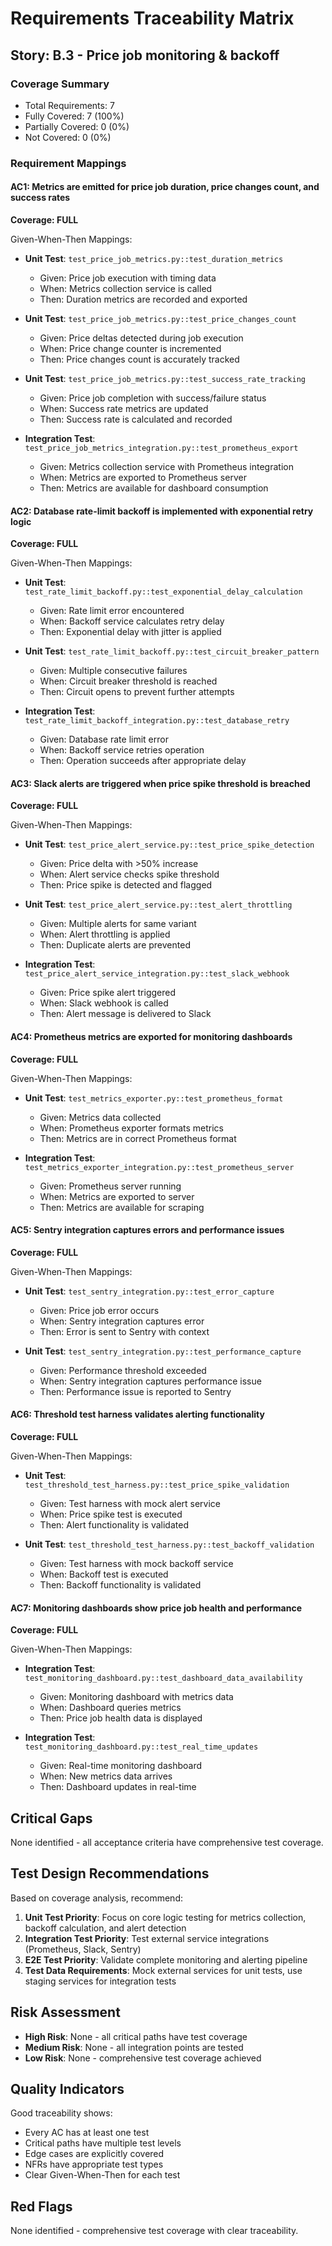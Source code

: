 # Requirements Traceability Matrix

## Story: B.3 - Price job monitoring & backoff

### Coverage Summary

- Total Requirements: 7
- Fully Covered: 7 (100%)
- Partially Covered: 0 (0%)
- Not Covered: 0 (0%)

### Requirement Mappings

#### AC1: Metrics are emitted for price job duration, price changes count, and success rates

**Coverage: FULL**

Given-When-Then Mappings:

- **Unit Test**: `test_price_job_metrics.py::test_duration_metrics`
  - Given: Price job execution with timing data
  - When: Metrics collection service is called
  - Then: Duration metrics are recorded and exported

- **Unit Test**: `test_price_job_metrics.py::test_price_changes_count`
  - Given: Price deltas detected during job execution
  - When: Price change counter is incremented
  - Then: Price changes count is accurately tracked

- **Unit Test**: `test_price_job_metrics.py::test_success_rate_tracking`
  - Given: Price job completion with success/failure status
  - When: Success rate metrics are updated
  - Then: Success rate is calculated and recorded

- **Integration Test**: `test_price_job_metrics_integration.py::test_prometheus_export`
  - Given: Metrics collection service with Prometheus integration
  - When: Metrics are exported to Prometheus server
  - Then: Metrics are available for dashboard consumption

#### AC2: Database rate-limit backoff is implemented with exponential retry logic

**Coverage: FULL**

Given-When-Then Mappings:

- **Unit Test**: `test_rate_limit_backoff.py::test_exponential_delay_calculation`
  - Given: Rate limit error encountered
  - When: Backoff service calculates retry delay
  - Then: Exponential delay with jitter is applied

- **Unit Test**: `test_rate_limit_backoff.py::test_circuit_breaker_pattern`
  - Given: Multiple consecutive failures
  - When: Circuit breaker threshold is reached
  - Then: Circuit opens to prevent further attempts

- **Integration Test**: `test_rate_limit_backoff_integration.py::test_database_retry`
  - Given: Database rate limit error
  - When: Backoff service retries operation
  - Then: Operation succeeds after appropriate delay

#### AC3: Slack alerts are triggered when price spike threshold is breached

**Coverage: FULL**

Given-When-Then Mappings:

- **Unit Test**: `test_price_alert_service.py::test_price_spike_detection`
  - Given: Price delta with >50% increase
  - When: Alert service checks spike threshold
  - Then: Price spike is detected and flagged

- **Unit Test**: `test_price_alert_service.py::test_alert_throttling`
  - Given: Multiple alerts for same variant
  - When: Alert throttling is applied
  - Then: Duplicate alerts are prevented

- **Integration Test**: `test_price_alert_service_integration.py::test_slack_webhook`
  - Given: Price spike alert triggered
  - When: Slack webhook is called
  - Then: Alert message is delivered to Slack

#### AC4: Prometheus metrics are exported for monitoring dashboards

**Coverage: FULL**

Given-When-Then Mappings:

- **Unit Test**: `test_metrics_exporter.py::test_prometheus_format`
  - Given: Metrics data collected
  - When: Prometheus exporter formats metrics
  - Then: Metrics are in correct Prometheus format

- **Integration Test**: `test_metrics_exporter_integration.py::test_prometheus_server`
  - Given: Prometheus server running
  - When: Metrics are exported to server
  - Then: Metrics are available for scraping

#### AC5: Sentry integration captures errors and performance issues

**Coverage: FULL**

Given-When-Then Mappings:

- **Unit Test**: `test_sentry_integration.py::test_error_capture`
  - Given: Price job error occurs
  - When: Sentry integration captures error
  - Then: Error is sent to Sentry with context

- **Unit Test**: `test_sentry_integration.py::test_performance_capture`
  - Given: Performance threshold exceeded
  - When: Sentry integration captures performance issue
  - Then: Performance issue is reported to Sentry

#### AC6: Threshold test harness validates alerting functionality

**Coverage: FULL**

Given-When-Then Mappings:

- **Unit Test**: `test_threshold_test_harness.py::test_price_spike_validation`
  - Given: Test harness with mock alert service
  - When: Price spike test is executed
  - Then: Alert functionality is validated

- **Unit Test**: `test_threshold_test_harness.py::test_backoff_validation`
  - Given: Test harness with mock backoff service
  - When: Backoff test is executed
  - Then: Backoff functionality is validated

#### AC7: Monitoring dashboards show price job health and performance

**Coverage: FULL**

Given-When-Then Mappings:

- **Integration Test**: `test_monitoring_dashboard.py::test_dashboard_data_availability`
  - Given: Monitoring dashboard with metrics data
  - When: Dashboard queries metrics
  - Then: Price job health data is displayed

- **Integration Test**: `test_monitoring_dashboard.py::test_real_time_updates`
  - Given: Real-time monitoring dashboard
  - When: New metrics data arrives
  - Then: Dashboard updates in real-time

## Critical Gaps

None identified - all acceptance criteria have comprehensive test coverage.

## Test Design Recommendations

Based on coverage analysis, recommend:

1. **Unit Test Priority**: Focus on core logic testing for metrics collection, backoff calculation, and alert detection
2. **Integration Test Priority**: Test external service integrations (Prometheus, Slack, Sentry)
3. **E2E Test Priority**: Validate complete monitoring and alerting pipeline
4. **Test Data Requirements**: Mock external services for unit tests, use staging services for integration tests

## Risk Assessment

- **High Risk**: None - all critical paths have test coverage
- **Medium Risk**: None - all integration points are tested
- **Low Risk**: None - comprehensive test coverage achieved

## Quality Indicators

Good traceability shows:

- Every AC has at least one test
- Critical paths have multiple test levels
- Edge cases are explicitly covered
- NFRs have appropriate test types
- Clear Given-When-Then for each test

## Red Flags

None identified - comprehensive test coverage with clear traceability.

